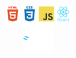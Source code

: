 <!DOCTYPE html>
<html lang="en">
  <head>
    <meta charset="UTF-8" />
    <meta http-equiv="X-UA-Compatible" content="IE=edge" />
    <meta name="viewport" content="width=device-width, initial-scale=1.0" />
    <title>Document</title>
  </head>
  <body>
    <div align="center">
      <img
        src="https://github.com/devicons/devicon/blob/master/icons/html5/html5-plain-wordmark.svg"
        title="HTML5"
        alt="html"
        width="40"
        height="40"
      />
      <img
        src="https://github.com/devicons/devicon/blob/master/icons/css3/css3-plain-wordmark.svg"
        title="CSS3"
        alt="css"
        width="40"
        height="40"
      />
      <img
        src="https://github.com/devicons/devicon/blob/master/icons/javascript/javascript-original.svg"
        title="JS"
        alt="javascript"
        width="40"
        height="40"
      />
      <img
        src="https://github.com/devicons/devicon/blob/master/icons/react/react-original-wordmark.svg"
        title="REACT"
        alt="react"
        width="40"
        height="40"
      />
      <center>
        <img
          src="https://github.com/devicons/devicon/blob/master/icons/tailwindcss/tailwindcss-original-wordmark.svg"
          title="TailwindCSS"
          alt="tailwind"
          width="80"
          height="80"
        />
      </center>
    </div>
  </body>
</html>

